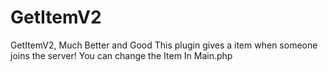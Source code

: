# GetItemV2
GetItemV2, Much Better and Good
This plugin gives a item when someone joins the server!
You can change the Item In Main.php

